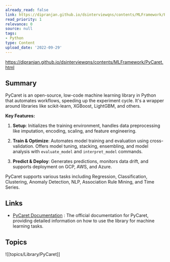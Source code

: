 ```yaml
---
already_read: false
link: https://dipranjan.github.io/dsinterviewqns/contents/MLFramework/PyCaret.html
read_priority: 1
relevance: 0
source: null
tags:
- Python
type: Content
upload_date: '2022-09-29'
---
```


https://dipranjan.github.io/dsinterviewqns/contents/MLFramework/PyCaret.html
## Summary

PyCaret is an open-source, low-code machine learning library in Python that automates workflows, speeding up the experiment cycle. It's a wrapper around libraries like scikit-learn, XGBoost, LightGBM, and others.

**Key Features:**

1. **Setup**: Initializes the training environment, handles data preprocessing like imputation, encoding, scaling, and feature engineering.

2. **Train & Optimize**: Automates model training and evaluation using cross-validation. Offers model tuning, stacking, ensembling, and model analysis with `evaluate_model` and `interpret_model` commands.

3. **Predict & Deploy**: Generates predictions, monitors data drift, and supports deployment on GCP, AWS, and Azure.

PyCaret supports various tasks including Regression, Classification, Clustering, Anomaly Detection, NLP, Association Rule Mining, and Time Series.
## Links

- [PyCaret Documentation](https://pycaret.gitbook.io/docs/) : The official documentation for PyCaret, providing detailed information on how to use the library for machine learning tasks.

## Topics

![[topics/Library/PyCaret]]
